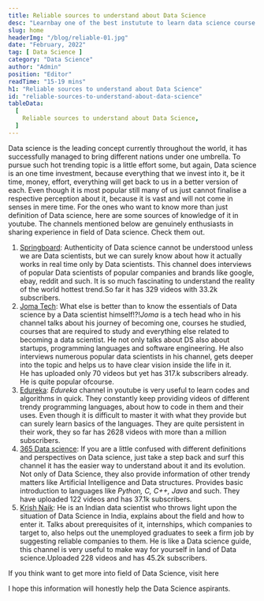 ```yaml
---
title: Reliable sources to understand about Data Science
desc: "Learnbay one of the best instutute to learn data science course in India, so Enroll Now And Get Your Dream Job!"
slug: home
headerImg: "/blog/reliable-01.jpg"
date: "February, 2022"
tag: [ Data Science ]
category: "Data Science"
author: "Admin"
position: "Editor"
readTime: "15-19 mins"
h1: "Reliable sources to understand about Data Science"
id: "reliable-sources-to-understand-about-data-science"
tableData:
  [
    Reliable sources to understand about Data Science,
  ]
---
```



Data science is the leading concept currently throughout the world, it has successfully managed to bring different nations under one umbrella. To pursue such hot trending topic is a little effort some, but again, Data science is an one time investment, because everything that we invest into it, be it time, money, effort, everything will get back to us in a better version of each. Even though it is most popular still many of us just cannot finalise a respective perception about it, because it is vast and will not come in senses in mere time. For the ones who want to know more than just definition of Data science, here are some sources of knowledge of it in youtube. The channels mentioned below are genuinely enthusiasts in sharing experience in field of Data science. Check them out.


1. [Springboard](https://www.learnbay.co/data-science-course/): Authenticity of Data science cannot be understood unless we are Data scientists, but we can surely know about how it actually works in real time only by Data scientists. This channel does interviews of popular Data scientists of popular companies and brands like google, ebay, reddit and such. It is so much fascinating to understand the reality of the world hottest trend.So far it has 329 videos with 33.2k subscribers.
2. [Joma Tech](https://www.youtube.com/channel/UCV0qA-eDDICsRR9rPcnG7tw): What else is better than to know the essentials of Data science by a Data scientist himself!?!_Joma_ is a tech head who in his channel talks about his journey of becoming one, courses he studied, courses that are required to study and everything else related to becoming a data scientist. He not only talks about DS also about startups, programming languages and software engineering. He also interviews numerous popular data scientists in his channel, gets deeper into the topic and helps us to have clear vision inside the life in it. \
 He has uploaded only 70 videos but yet has 317.k subscribers already. He is quite popular ofcourse.
3. [Edureka](https://www.youtube.com/user/edurekaIN): _Edureka_ channel in youtube is very useful to learn codes and algorithms in quick. They constantly keep providing videos of different trendy programming languages, about how to code in them and their uses. Even though it is difficult to master it with what they provide but can surely learn basics of the languages. They are quite persistent in their work, they so far has 2628 videos with more than a million subscribers.
4. [365 Data science](https://www.youtube.com/channel/UCEBpSZhI1X8WaP-kY_2LLcg): If you are a little confused with different definitions and perspectives on Data science, just take a step back and surf this channel it has the easier way to understand about it and its evolution. Not only of Data Science, they also provide information of other trendy matters like Artificial Intelligence and Data structures. Provides basic introduction to languages like _Python, C, C++, Java_ and such. They have uploaded 122 videos and has 37.1k subscribers.
5. [Krish Naik](https://www.youtube.com/user/krishnaik06): He is an Indian data scientist who throws light upon the situation of Data Science in India, explains about the field and how to enter it. Talks about prerequisites of it, internships, which companies to target to, also helps out the unemployed graduates to seek a firm job by suggesting reliable companies to them. He is like a Data science guide, this channel is very useful to make way for yourself in land of Data science.Uploaded 228 videos and has 45.2k subscribers.

If you think want to get more into field of Data Science, visit here

I hope this information will honestly help the Data Science aspirants.
